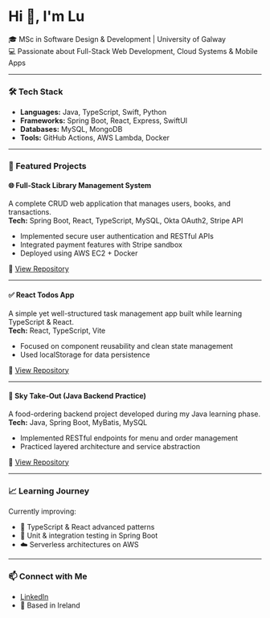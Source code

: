 # Hi 👋, I'm Lu

🎓 MSc in Software Design & Development | University of Galway  
💻 Passionate about Full-Stack Web Development, Cloud Systems & Mobile Apps  

---

### 🛠️ Tech Stack
- **Languages:** Java, TypeScript, Swift, Python  
- **Frameworks:** Spring Boot, React, Express, SwiftUI  
- **Databases:** MySQL, MongoDB  
- **Tools:** GitHub Actions, AWS Lambda, Docker  

---

### 🚀 Featured Projects

#### 🌐 Full-Stack Library Management System
A complete CRUD web application that manages users, books, and transactions.  
**Tech:** Spring Boot, React, TypeScript, MySQL, Okta OAuth2, Stripe API  
- Implemented secure user authentication and RESTful APIs  
- Integrated payment features with Stripe sandbox  
- Deployed using AWS EC2 + Docker  

🔗 [View Repository](https://github.com/yourusername/full-stack-library-project)

---

#### ✅ React Todos App
A simple yet well-structured task management app built while learning TypeScript & React.  
**Tech:** React, TypeScript, Vite  
- Focused on component reusability and clean state management  
- Used localStorage for data persistence  

🔗 [View Repository](https://github.com/yourusername/react-todos)

---

#### 🍔 Sky Take-Out (Java Backend Practice)
A food-ordering backend project developed during my Java learning phase.  
**Tech:** Java, Spring Boot, MyBatis, MySQL  
- Implemented RESTful endpoints for menu and order management  
- Practiced layered architecture and service abstraction  

🔗 [View Repository](https://github.com/yourusername/sky-take-out)

---

### 📈 Learning Journey
Currently improving:
- 🧩 TypeScript & React advanced patterns  
- 🧪 Unit & integration testing in Spring Boot  
- ☁️ Serverless architectures on AWS  

---

### 📫 Connect with Me
- [LinkedIn](https://www.linkedin.com/in/lu-han-973822285/)
- 📍 Based in Ireland
